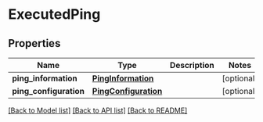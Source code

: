 # ExecutedPing

## Properties
Name | Type | Description | Notes
------------ | ------------- | ------------- | -------------
**ping_information** | [**PingInformation**](PingInformation.md) |  | [optional] 
**ping_configuration** | [**PingConfiguration**](PingConfiguration.md) |  | [optional] 

[[Back to Model list]](../README.md#documentation-for-models) [[Back to API list]](../README.md#documentation-for-api-endpoints) [[Back to README]](../README.md)


